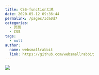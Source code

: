 ```yaml
---
title: CSS-function汇总
date: 2020-05-12 09:36:44
permalink: /pages/3da0d7
categories: 
  - 页面
  - CSS
tags: 
  - null
author: 
  name: websmallrabbit
  link: https://github.com/websmallrabbit
---
```

![](https://cdn.jsdelivr.net/gh/xugaoyi/image_store/blog/20200512161232.jpg)